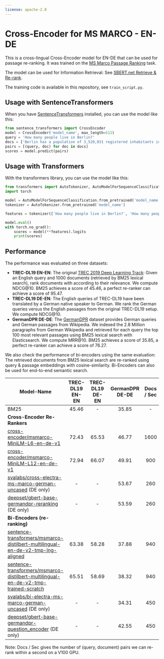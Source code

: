 ```yaml
---
license: apache-2.0
---
```

# Cross-Encoder for MS MARCO - EN-DE

This is a cross-lingual Cross-Encoder model for EN-DE that can be used for passage re-ranking. It was trained on the [MS Marco Passage Ranking](https://github.com/microsoft/MSMARCO-Passage-Ranking) task.

The model can be used for Information Retrieval:  See [SBERT.net Retrieve & Re-rank](https://www.sbert.net/examples/applications/retrieve_rerank/README.html). 

The training code is available in this repository, see `train_script.py`.


## Usage with SentenceTransformers

When you have [SentenceTransformers](https://www.sbert.net/) installed, you can use the model like this:
```python
from sentence_transformers import CrossEncoder
model = CrossEncoder('model_name', max_length=512)
query = 'How many people live in Berlin?'
docs = ['Berlin has a population of 3,520,031 registered inhabitants in an area of 891.82 square kilometers.', 'New York City is famous for the Metropolitan Museum of Art.']
pairs = [(query, doc) for doc in docs]
scores = model.predict(pairs)
```


## Usage with Transformers
With the transformers library, you can use the model like this:

```python
from transformers import AutoTokenizer, AutoModelForSequenceClassification
import torch

model = AutoModelForSequenceClassification.from_pretrained('model_name')
tokenizer = AutoTokenizer.from_pretrained('model_name')

features = tokenizer(['How many people live in Berlin?', 'How many people live in Berlin?'], ['Berlin has a population of 3,520,031 registered inhabitants in an area of 891.82 square kilometers.', 'New York City is famous for the Metropolitan Museum of Art.'],  padding=True, truncation=True, return_tensors="pt")

model.eval()
with torch.no_grad():
    scores = model(**features).logits
    print(scores)
```




## Performance
The performance was evaluated on three datasets:
- **TREC-DL19 EN-EN**: The original [TREC 2019 Deep Learning Track](https://microsoft.github.io/msmarco/TREC-Deep-Learning-2019.html): Given an English query and 1000 documents (retrieved by BM25 lexical search), rank documents with according to their relevance. We compute NDCG@10. BM25 achieves a score of 45.46, a perfect re-ranker can achieve a score of 95.47. 
- **TREC-DL19 DE-EN**: The English queries of TREC-DL19 have been translated by a German native speaker to German. We rank the German queries versus the English passages from the original TREC-DL19 setup. We compute NDCG@10.
- **GermanDPR DE-DE**: The [GermanDPR](https://www.deepset.ai/germanquad) dataset provides German queries and German passages from Wikipedia. We indexed the 2.8 Million paragraphs from German Wikipedia and retrieved for each query the top 100 most relevant passages using BM25 lexical search with Elasticsearch. We compute MRR@10. BM25 achieves a score of 35.85, a perfect re-ranker can achieve a score of 76.27.

We also check the performance of bi-encoders using the same evaluation: The retrieved documents from BM25 lexical search are re-ranked using query & passage embeddings with cosine-similarity. Bi-Encoders can also be used for end-to-end semantic search.


| Model-Name | TREC-DL19 EN-EN | TREC-DL19 DE-EN | GermanDPR DE-DE | Docs / Sec |
| ------------- |:-------------:| :-----: | :---: | :----: |
| BM25 | 45.46 | - | 35.85 | -|
| **Cross-Encoder Re-Rankers** | | | |
| [cross-encoder/msmarco-MiniLM-L6-en-de-v1](https://huggingface.co/cross-encoder/msmarco-MiniLM-L6-en-de-v1) | 72.43 | 65.53 | 46.77 | 1600 |
| [cross-encoder/msmarco-MiniLM-L12-en-de-v1](https://huggingface.co/cross-encoder/msmarco-MiniLM-L12-en-de-v1) | 72.94 | 66.07 | 49.91 | 900 |
| [svalabs/cross-electra-ms-marco-german-uncased](https://huggingface.co/svalabs/cross-electra-ms-marco-german-uncased) (DE only) | - | - | 53.67 | 260 |
| [deepset/gbert-base-germandpr-reranking](https://huggingface.co/deepset/gbert-base-germandpr-reranking) (DE only) | - | - | 53.59 | 260 |
| **Bi-Encoders (re-ranking)** | | | |
| [sentence-transformers/msmarco-distilbert-multilingual-en-de-v2-tmp-lng-aligned](https://huggingface.co/sentence-transformers/msmarco-distilbert-multilingual-en-de-v2-tmp-lng-aligned) | 63.38 | 58.28 | 37.88 | 940 |
| [sentence-transformers/msmarco-distilbert-multilingual-en-de-v2-tmp-trained-scratch](https://huggingface.co/sentence-transformers/msmarco-distilbert-multilingual-en-de-v2-tmp-trained-scratch) | 65.51 | 58.69 | 38.32 | 940 |
| [svalabs/bi-electra-ms-marco-german-uncased](https://huggingface.co/svalabs/bi-electra-ms-marco-german-uncased) (DE only) | - | - | 34.31 | 450 |
| [deepset/gbert-base-germandpr-question_encoder](https://huggingface.co/deepset/gbert-base-germandpr-question_encoder) (DE only) | - | - | 42.55 | 450 |



 Note: Docs / Sec gives the number of (query, document) pairs we can re-rank within a second on a V100 GPU.
